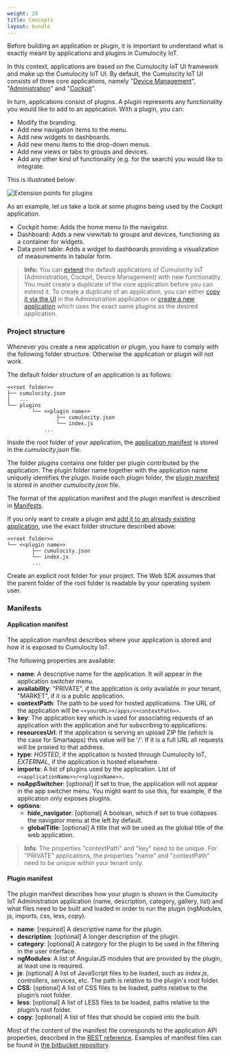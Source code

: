 ```yaml
---
weight: 20
title: Concepts
layout: bundle
---
```


Before building an application or plugin, it is important to understand what is exactly meant by applications and plugins in Cumulocity IoT.

In this context, applications are based on the Cumulocity IoT UI framework and make up the Cumulocity IoT UI. By default, the Cumulocity IoT UI consists of three core applications, namely "[Device Management](/users-guide/device-management/)", "[Administration](/users-guide/administration/)" and "[Cockpit](/users-guide/cockpit/)".

In turn, applications consist of plugins. A plugin represents any functionality you would like to add to an application. With a plugin, you can:

* Modify the branding.
* Add new navigation items to the menu.
* Add new widgets to dashboards.
* Add new menu items to the drop-down menus.
* Add new views or tabs to groups and devices.
* Add any other kind of functionality (e.g. for the search) you would like to integrate.

This is illustrated below:

![Extension points for plugins](/images/web-sdk/extensionpoints.png)

As an example, let us take a look at some plugins being used by the Cockpit application.

* Cockpit home: Adds the home menu to the navigator.
* Dashboard: Adds a new view/tab to groups and devices, functioning as a container for widgets.
* Data point table: Adds a widget to dashboards providing a visualization of measurements in tabular form.

> **Info:** You can [extend](/web-sdk-for-plugins/hello-world/#target) the default applications of Cumulocity IoT (Administration, Cockpit, Device Management) with new functionality. You must create a duplicate of the core application before you can extend it. To create a duplicate of an application, you can either [copy it via the UI](/users-guide/administration#clone-application) in the Administration application or [create a new application](/web-sdk-for-plugins/tab-plugin#dependencies) which uses the exact same plugins as the desired application.

### Project structure

Whenever you create a new application or plugin, you have to comply with the following folder structure. Otherwise the application or plugin will not work.

The default folder structure of an application is as follows:

```console
<<root folder>>
├── cumulocity.json
|	...
└── plugins
		└── <<plugin name>>
				├── cumulocity.json
				└── index.js
			...
```

Inside the root folder of your application, the [application manifest](#application-manifest) is stored in the *cumulocity.json* file.

The folder *plugins* contains one folder per plugin contributed by the application. The plugin folder name together with the application name uniquely identifies the plugin. Inside each plugin folder, the [plugin manifest](#plugin-manifest) is stored in another *cumulocity.json* file.

The format of the application manifest and the plugin manifest is described in [Manifests](#manifests).

If you only want to create a plugin and [add it to an already existing application](/users-guide/administration#add-remove-plugin), use the exact folder structure described above:

```console
<<root folder>>
└── <<plugin name>>
		├── cumulocity.json
		└── index.js
		...
```

Create an explicit root folder for your project. The Web SDK assumes that the parent folder of the root folder is readable by your operating system user.

### <a name="manifests"></a>Manifests

#### <a name="application-manifest"></a>Application manifest

The application manifest describes where your application is stored and how it is exposed to Cumulocity IoT.

The following properties are available:

* **name**: A descriptive name for the application. It will appear in the application switcher menu.
* **availability**: "PRIVATE", if the application is only available in your tenant, "MARKET", if it is a public application.
* **contextPath**: The path to be used for hosted applications. The URL of the application will be `<<yourURL>>/apps/<<contextPath>>`.
* **key**: The application key which is used for associating requests of an application with the application and for subscribing to applications.
* **resourcesUrl**: If the application is serving an upload ZIP file (which is the case for Smartapps) this value will be '/'. If it is a full URL all requests will be proxied to that address.
* **type**: *HOSTED*, if the application is hosted through Cumulocity IoT, *EXTERNAL*, if the application is hosted elsewhere.
* **imports**: A list of plugins used by the application. List of `<<applicationName>>/<<pluginName>>`.
* **noAppSwitcher**: [optional] If set to true, the application will not appear in the app switcher menu. You might want to use this, for example, if the application only exposes plugins.
* **options**:
	* **hide_navigator**: [optional] A boolean, which if set to true collapses the navigator menu at the left by default.
	* **globalTitle**: [optional] A title that will be used as the global title of the web application.

> **Info**: The properties "contextPath" and "key" need to be unique. For "PRIVATE" applications, the properties "name" and "contextPath" need to be unique within your tenant only.

#### <a name="plugin-manifest"></a>Plugin manifest

The plugin manifest describes how your plugin is shown in the Cumulocity IoT Administration application (name, description, category, gallery, list) and what files need to be built and loaded in order to run the plugin (ngModules, js, imports, css, less, copy).

* **name**: [required] A descriptive name for the plugin.
* **description**: [optional] A longer description of the plugin.
* **category**: [optional] A category for the plugin to be used in the filtering in the user interface.
* **ngModules**: A list of AngularJS modules that are provided by the plugin, at least one is required.
* **js**: [optional] A list of JavaScript files to be loaded, such as *index.js*, controllers, services, etc. The path is relative to the plugin's root folder.
* **CSS**: [optional] A list of CSS files to be loaded, paths relative to the plugin’s root folder.
* **less**: [optional] A list of LESS files to be loaded, paths relative to the plugin’s root folder.
* **copy**: [optional] A list of files that should be copied into the built.

Most of the content of the manifest file corresponds to the application API properties, described in the [REST reference](https://cumulocity.com/api/#tag/Application-API). Examples of manifest files can be found in [the bitbucket repository](http://bitbucket.org/m2m/cumulocity-ui-plugin-examples).

